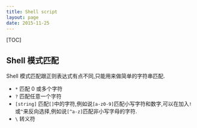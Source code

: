 ```yaml
---
title: Shell script
layout: page
date: 2015-11-25
---
```

[TOC]

## Shell 模式匹配
Shell 模式匹配跟正则表达式有点不同,只能用来做简单的字符串匹配.

- `*` 匹配 0 或多个字符
- `?` 匹配任意一个字符
- `[string]` 匹配`[]`中的字符,例如说`[a-z0-9]`匹配小写字符和数字,可以在加入`!`或`^`来反向选择,例如说`[^a-z]`匹配非小写字母的字符.
- `\` 转义符
